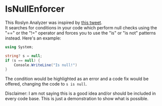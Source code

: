 # IsNullEnforcer
This Roslyn Analyzer was inspired by [this tweet](https://twitter.com/XavXander/status/1527478770063507462).\
It searches for conditions in your code which perform null checks using the "==" or the "!=" operator and forces you to use the "is" or "is not" patterns instead. Here's an example:

```c#
using System;

string? s = null;
if (s == null) {
    Console.WriteLine("Is null!")
}
```
The condition would be highlighted as an error and a code fix would be offered, changing the code to ``s is null``.


Disclaimer: I am not saying this is a good idea and/or should be included in every code base. This is just a demonstration to show what is possible.